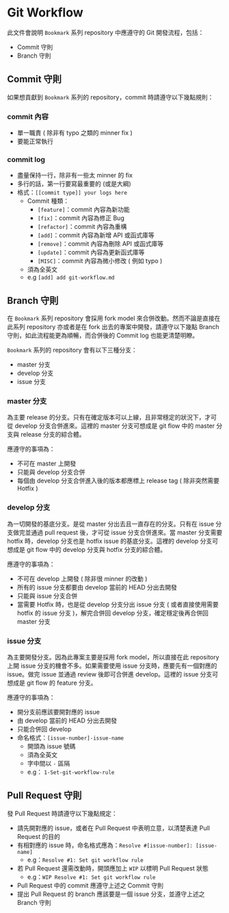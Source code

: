 # Git Workflow

此文件會說明 `Bookmark` 系列 repository 中應遵守的 Git 開發流程，包括：

- Commit 守則
- Branch 守則

## Commit 守則

如果想貢獻到 `Bookmark` 系列的 repository，commit 時請遵守以下幾點規則：

### commit 內容

- 單一職責 ( 除非有 typo 之類的 minner fix )
- 要能正常執行

### commit log

- 盡量保持一行，除非有一些太 minner 的 fix
- 多行的話，第一行要寫最重要的 (或是大綱)
- 格式：`[[commit type]] your logs here`
  - Commit 種類：
    - `[feature]`：commit 內容為新功能
    - `[fix]`：commit 內容為修正 Bug
    - `[refactor]`：commit 內容為重構
    - `[add]`：commit 內容為新增 API 或函式庫等
    - `[remove]`：commit 內容為刪除 API 或函式庫等
    - `[update]`：commit 內容為更新函式庫等
    - `[MISC]`：commit 內容為微小修改 ( 例如 typo )
  - 須為全英文
  - e.g `[add] add git-workflow.md`

## Branch 守則

在 `Bookmark` 系列 repository 會採用 fork model 來合併改動。然而不論是直接在此系列 repository 亦或者是在 fork 出去的專案中開發，請遵守以下幾點 Branch 守則，如此流程能更為順暢，而合併後的 Commit log 也能更清楚明瞭。

 `Bookmark` 系列的 repository 會有以下三種分支：

- master 分支
- develop 分支
- issue 分支

### master 分支

為主要 release 的分支。只有在確定版本可以上線，且非常穩定的狀況下，才可從 develop 分支合併進來。這裡的 master 分支可想成是 git flow 中的 master 分支與 release 分支的綜合體。

應遵守的事項為：

- 不可在 master 上開發
- 只能與 develop 分支合併
- 每個由 develop 分支合併進入後的版本都應標上 release tag ( 除非突然需要 Hotfix )

### develop 分支

為一切開發的基底分支。是從 master 分出去且一直存在的分支。只有在 issue 分支做完並通過 pull request 後，才可從 issue 分支合併進來。當 master 分支需要 hotfix 時，develop 分支也是 hotfix issue 的基底分支。這裡的 develop 分支可想成是 git flow 中的 develop 分支與 hotfix 分支的綜合體。

應遵守的事項為：

- 不可在 develop 上開發 ( 除非很 minner 的改動 )
- 所有的 issue 分支都要由 develop 當前的 HEAD 分出去開發
- 只能與 issue 分支合併
- 當需要 Hotfix 時，也是從 develop 分支分出 issue 分支 ( 或者直接使用需要 hotfix 的 issue 分支 )，解完合併回 develop 分支，確定穩定後再合併回 master 分支

### issue 分支

為主要開發分支。因為此專案主要是採用 fork model，所以直接在此 repository 上開 issue 分支的機會不多。如果需要使用 issue 分支時，應要先有一個對應的 issue。做完 issue 並通過 review 後即可合併進 develop。這裡的 issue 分支可想成是 git flow 的 feature 分支。

應遵守的事項為：

- 開分支前應該要開對應的 issue
- 由 develop 當前的 HEAD 分出去開發
- 只能合併回 develop
- 命名格式：`[issue-number]-issue-name`
  - 開頭為 issue 號碼
  - 須為全英文
  - 字中間以 `-` 區隔
  - e.g： `1-Set-git-workflow-rule`

## Pull Request 守則

發 Pull Request 時請遵守以下幾點規定：

- 請先開對應的 issue，或者在 Pull Request 中表明立意，以清楚表達 Pull Request 的目的
- 有相對應的 issue 時，命名格式應為：`Resolve #[issue-number]: [issue-name]`
  - e.g：`Resolve #1: Set git workflow rule`
- 若 Pull Request 還需改動時，開頭應加上 `WIP` 以標明 Pull Request 狀態
  - e.g：`WIP Resolve #1: Set git workflow rule`
- Pull Request 中的 commit 應遵守上述之 Commit 守則
- 提出 Pull Request 的 branch 應該要是一個 issue 分支，並遵守上述之 Branch 守則